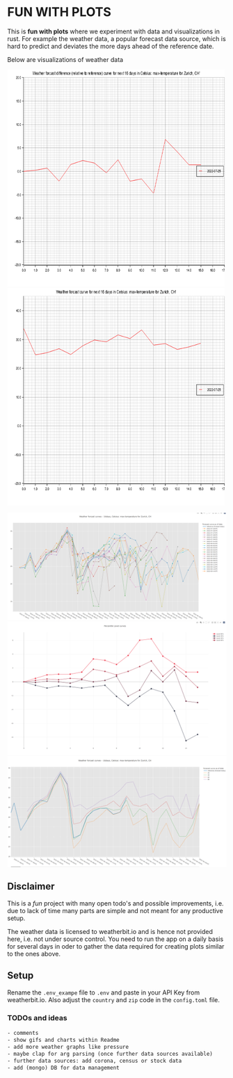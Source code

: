 # FUN WITH PLOTS

This is <b>fun with plots</b> where we experiment with data and visualizations in rust.
For example the weather data, a popular forecast data source, which is hard to predict and deviates the more days ahead of the reference date.

Below are visualizations of weather data

<img src="./plots/CH__8001/forecast_relative_animation.gif" width="500" height="500" />
<img src="./plots/CH__8001/forecast_animation.gif" width="500" height="500" />


![Forecasts absolute](./plots/CH__8001/daily_forecast_curves.png)
![Forecasts absolute](./plots/CH__8001/relative_percentile_curves.png)
![Forecasts absolute](./plots/CH__8001/daily_percentile_curves.png)



## Disclaimer

This is a <i>fun</i> project with many open todo's and possible improvements, i.e. due to lack of time many parts are simple and not meant for any productive setup.

The weather data is licensed to weatherbit.io and is hence not provided here, i.e. not under source control.
You need to run the app on a daily basis for several days in oder to gather the data required for creating plots similar to the ones above.

## Setup

Rename the `.env_exampe` file to `.env` and paste in your API Key from weatherbit.io.
Also adjust the `country` and `zip` code in the `config.toml` file. 

### TODOs and ideas

    - comments
    - show gifs and charts within Readme
    - add more weather graphs like pressure
    - maybe clap for arg parsing (once further data sources available)
    - further data sources: add corona, census or stock data
    - add (mongo) DB for data management
